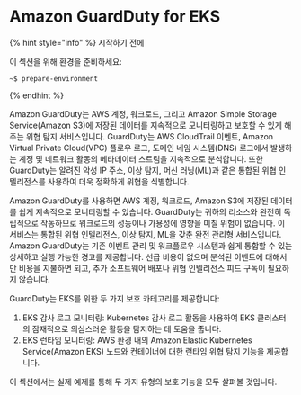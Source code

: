 # Amazon GuardDuty for EKS

{% hint style="info" %}
시작하기 전에&#x20;

이 섹션을 위해 환경을 준비하세요:

```
~$ prepare-environment
```
{% endhint %}



Amazon GuardDuty는 AWS 계정, 워크로드, 그리고 Amazon Simple Storage Service(Amazon S3)에 저장된 데이터를 지속적으로 모니터링하고 보호할 수 있게 해주는 위협 탐지 서비스입니다. GuardDuty는 AWS CloudTrail 이벤트, Amazon Virtual Private Cloud(VPC) 플로우 로그, 도메인 네임 시스템(DNS) 로그에서 발생하는 계정 및 네트워크 활동의 메타데이터 스트림을 지속적으로 분석합니다. 또한 GuardDuty는 알려진 악성 IP 주소, 이상 탐지, 머신 러닝(ML)과 같은 통합된 위협 인텔리전스를 사용하여 더욱 정확하게 위협을 식별합니다.

Amazon GuardDuty를 사용하면 AWS 계정, 워크로드, Amazon S3에 저장된 데이터를 쉽게 지속적으로 모니터링할 수 있습니다. GuardDuty는 귀하의 리소스와 완전히 독립적으로 작동하므로 워크로드의 성능이나 가용성에 영향을 미칠 위험이 없습니다. 이 서비스는 통합된 위협 인텔리전스, 이상 탐지, ML을 갖춘 완전 관리형 서비스입니다. Amazon GuardDuty는 기존 이벤트 관리 및 워크플로우 시스템과 쉽게 통합할 수 있는 상세하고 실행 가능한 경고를 제공합니다. 선급 비용이 없으며 분석된 이벤트에 대해서만 비용을 지불하면 되고, 추가 소프트웨어 배포나 위협 인텔리전스 피드 구독이 필요하지 않습니다.

GuardDuty는 EKS를 위한 두 가지 보호 카테고리를 제공합니다:

1. EKS 감사 로그 모니터링: Kubernetes 감사 로그 활동을 사용하여 EKS 클러스터의 잠재적으로 의심스러운 활동을 탐지하는 데 도움을 줍니다.
2. EKS 런타임 모니터링: AWS 환경 내의 Amazon Elastic Kubernetes Service(Amazon EKS) 노드와 컨테이너에 대한 런타임 위협 탐지 기능을 제공합니다.

이 섹션에서는 실제 예제를 통해 두 가지 유형의 보호 기능을 모두 살펴볼 것입니다.
